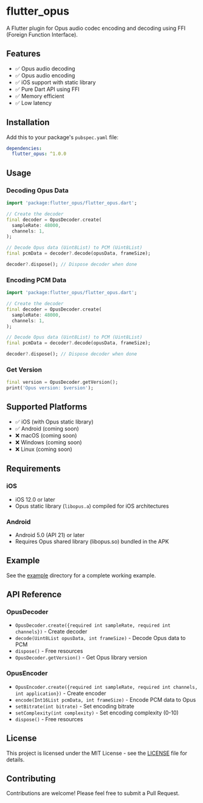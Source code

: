 # flutter_opus

A Flutter plugin for Opus audio codec encoding and decoding using FFI (Foreign Function Interface).

## Features

- ✅ Opus audio decoding
- ✅ Opus audio encoding
- ✅ iOS support with static library
- ✅ Pure Dart API using FFI
- ✅ Memory efficient
- ✅ Low latency

## Installation

Add this to your package's `pubspec.yaml` file:

```yaml
dependencies:
  flutter_opus: ^1.0.0
```

## Usage

### Decoding Opus Data

```dart
import 'package:flutter_opus/flutter_opus.dart';

// Create the decoder
final decoder = OpusDecoder.create(
  sampleRate: 48000,
  channels: 1,
);

// Decode Opus data (Uint8List) to PCM (Uint8List)
final pcmData = decoder?.decode(opusData, frameSize);

decoder?.dispose(); // Dispose decoder when done
```

### Encoding PCM Data

```dart
import 'package:flutter_opus/flutter_opus.dart';

// Create the decoder
final decoder = OpusDecoder.create(
  sampleRate: 48000,
  channels: 1,
);

// Decode Opus data (Uint8List) to PCM (Uint8List)
final pcmData = decoder?.decode(opusData, frameSize);

decoder?.dispose(); // Dispose decoder when done
```

### Get Version

```dart
final version = OpusDecoder.getVersion();
print('Opus version: $version');
```

## Supported Platforms

- ✅ iOS (with Opus static library)
- ✅ Android (coming soon)
- ❌ macOS (coming soon)
- ❌ Windows (coming soon)
- ❌ Linux (coming soon)

## Requirements

### iOS

- iOS 12.0 or later
- Opus static library (`libopus.a`) compiled for iOS architectures

### Android
- Android 5.0 (API 21) or later
- Requires Opus shared library (libopus.so) bundled in the APK

## Example

See the [example](example/) directory for a complete working example.

## API Reference

### OpusDecoder

- `OpusDecoder.create({required int sampleRate, required int channels})` - Create decoder
- `decode(Uint8List opusData, int frameSize)` - Decode Opus data to PCM
- `dispose()` - Free resources
- `OpusDecoder.getVersion()` - Get Opus library version

### OpusEncoder

- `OpusEncoder.create({required int sampleRate, required int channels, int application})` - Create encoder
- `encode(Int16List pcmData, int frameSize)` - Encode PCM data to Opus
- `setBitrate(int bitrate)` - Set encoding bitrate
- `setComplexity(int complexity)` - Set encoding complexity (0-10)
- `dispose()` - Free resources

## License

This project is licensed under the MIT License - see the [LICENSE](LICENSE) file for details.

## Contributing

Contributions are welcome! Please feel free to submit a Pull Request.